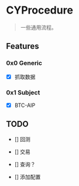 # CYProcedure

> 一些通用流程。

## Features

### 0x0 Generic

- [X] 抓取数据

### 0x1 Subject

- [X] BTC-AIP

## TODO

- [] 回测

- [] 交易

- [] 查询？

- [] 添加配置
